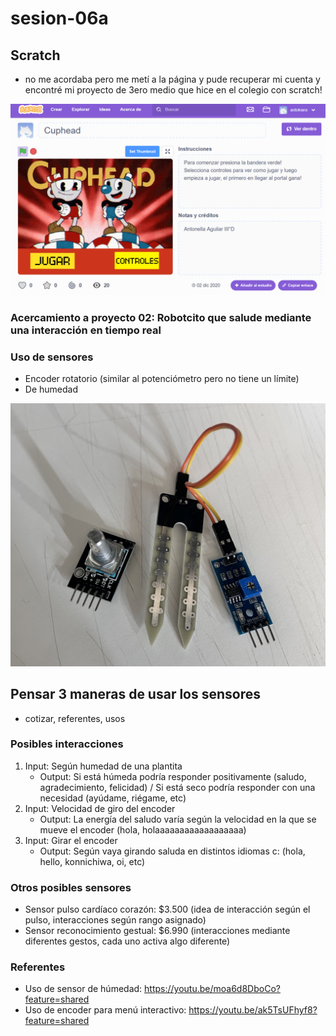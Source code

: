 # sesion-06a

## Scratch

- no me acordaba pero me metí a la página y pude recuperar mi cuenta y encontré mi proyecto de 3ero medio que hice en el colegio con scratch!

![cuphead](./imagenes/scratch.png)

### Acercamiento a proyecto 02: Robotcito que salude mediante una interacción en tiempo real

### Uso de sensores

- Encoder rotatorio (similar al potenciómetro pero no tiene un límite)
- De humedad

![sensores](./imagenes/sensores.jpg)

## Pensar 3 maneras de usar los sensores

- cotizar, referentes, usos

### Posibles interacciones

1. Input: Según humedad de una plantita
   - Output: Si está húmeda podría responder positivamente (saludo, agradecimiento, felicidad) / Si está seco podría responder con una necesidad (ayúdame, riégame, etc)
2. Input: Velocidad de giro del encoder
   - Output: La energía del saludo varía según la velocidad en la que se mueve el encoder (hola, holaaaaaaaaaaaaaaaaaa)
3. Input: Girar el encoder
   - Output: Según vaya girando saluda en distintos idiomas c: (hola, hello, konnichiwa, oi, etc)

### Otros posibles sensores

- Sensor pulso cardíaco corazón: $3.500 (idea de interacción según el pulso, interacciones según rango asignado)
- Sensor reconocimiento gestual: $6.990 (interacciones mediante diferentes gestos, cada uno activa algo diferente)

### Referentes

- Uso de sensor de húmedad: <https://youtu.be/moa6d8DboCo?feature=shared>
- Uso de encoder para menú interactivo: <https://youtu.be/ak5TsUFhyf8?feature=shared>
